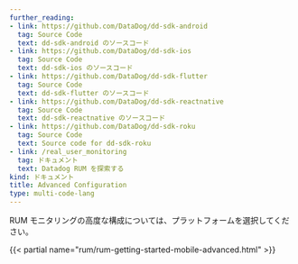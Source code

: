 ```yaml
---
further_reading:
- link: https://github.com/DataDog/dd-sdk-android
  tag: Source Code
  text: dd-sdk-android のソースコード
- link: https://github.com/DataDog/dd-sdk-ios
  tag: Source Code
  text: dd-sdk-ios のソースコード
- link: https://github.com/DataDog/dd-sdk-flutter
  tag: Source Code
  text: dd-sdk-flutter のソースコード
- link: https://github.com/DataDog/dd-sdk-reactnative
  tag: Source Code
  text: dd-sdk-reactnative のソースコード
- link: https://github.com/DataDog/dd-sdk-roku
  tag: Source Code
  text: Source code for dd-sdk-roku
- link: /real_user_monitoring
  tag: ドキュメント
  text: Datadog RUM を探索する
kind: ドキュメント
title: Advanced Configuration
type: multi-code-lang
---
```


RUM モニタリングの高度な構成については、プラットフォームを選択してください。

{{< partial name="rum/rum-getting-started-mobile-advanced.html" >}}